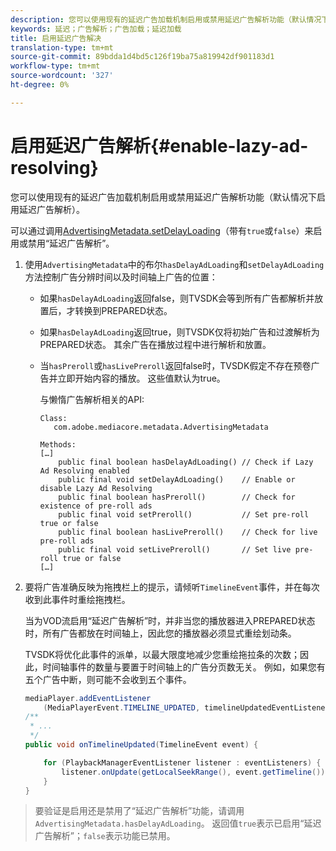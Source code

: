 ```yaml
---
description: 您可以使用现有的延迟广告加载机制启用或禁用延迟广告解析功能（默认情况下启用延迟广告解析）。
keywords: 延迟；广告解析；广告加载；延迟加载
title: 启用延迟广告解决
translation-type: tm+mt
source-git-commit: 89bdda1d4bd5c126f19ba75a819942df901183d1
workflow-type: tm+mt
source-wordcount: '327'
ht-degree: 0%

---
```



# 启用延迟广告解析{#enable-lazy-ad-resolving}

您可以使用现有的延迟广告加载机制启用或禁用延迟广告解析功能（默认情况下启用延迟广告解析）。

可以通过调用[AdvertisingMetadata.setDelayLoading](https://help.adobe.com/en_US/primetime/api/psdk/javadoc_2.4/com/adobe/mediacore/metadata/AdvertisingMetadata.html#setDelayAdLoading-boolean-)（带有`true`或`false`）来启用或禁用“延迟广告解析”。

1. 使用`AdvertisingMetadata`中的布尔`hasDelayAdLoading`和`setDelayAdLoading`方法控制广告分辨时间以及时间轴上广告的位置：

   * 如果`hasDelayAdLoading`返回false，则TVSDK会等到所有广告都解析并放置后，才转换到PREPARED状态。
   * 如果`hasDelayAdLoading`返回true，则TVSDK仅将初始广告和过渡解析为PREPARED状态。 其余广告在播放过程中进行解析和放置。
   * 当`hasPreroll`或`hasLivePreroll`返回false时，TVSDK假定不存在预卷广告并立即开始内容的播放。 这些值默认为true。

      与懒惰广告解析相关的API:

      ```
      Class: 
         com.adobe.mediacore.metadata.AdvertisingMetadata 
      
      Methods: 
      […] 
          public final boolean hasDelayAdLoading() // Check if Lazy Ad Resolving enabled 
          public final void setDelayAdLoading()    // Enable or disable Lazy Ad Resolving 
          public final boolean hasPreroll()        // Check for existence of pre-roll ads 
          public final void setPreroll()           // Set pre-roll true or false 
          public final boolean hasLivePreroll()    // Check for live pre-roll ads 
          public final void setLivePreroll()       // Set live pre-roll true or false 
      […]
      ```

1. 要将广告准确反映为拖拽栏上的提示，请倾听`TimelineEvent`事件，并在每次收到此事件时重绘拖拽栏。

   当为VOD流启用“延迟广告解析”时，并非当您的播放器进入PREPARED状态时，所有广告都放在时间轴上，因此您的播放器必须显式重绘划动条。

   TVSDK将优化此事件的派单，以最大限度地减少您重绘拖拉条的次数；因此，时间轴事件的数量与要置于时间轴上的广告分页数无关。 例如，如果您有五个广告中断，则可能不会收到五个事件。

   ```java
   mediaPlayer.addEventListener 
       (MediaPlayerEvent.TIMELINE_UPDATED, timelineUpdatedEventListener); 
   /** 
    * ... 
    */ 
   public void onTimelineUpdated(TimelineEvent event) { 
   
       for (PlaybackManagerEventListener listener : eventListeners) { 
           listener.onUpdate(getLocalSeekRange(), event.getTimeline()); 
       } 
   } 
   ```

>要验证是启用还是禁用了“延迟广告解析”功能，请调用`AdvertisingMetadata.hasDelayAdLoading`。 返回值`true`表示已启用“延迟广告解析”；`false`表示功能已禁用。

